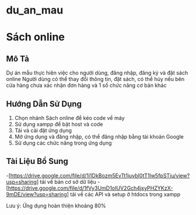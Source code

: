 # du_an_mau
# Sách online


## Mô Tả
Dự án mẫu thực hiên việc cho người dùng, đăng nhập, đăng ký và đặt sách online
Người dùng có thể thay đổi thông tin, đặt sách, có thể hủy nếu bên cửa hàng chưa xác nhận đơn hàng và 1 số chức năng cơ bản khác

## Hướng Dẫn Sử Dụng

1. Chọn nhánh Sách online để kéo code về máy
2. Sử dụng xampp để bật host và code
3. Tải và cài đặt ứng dụng
4. Mở ứng dụng và đăng nhập, có thể đăng nhập bằng tài khoản Google
5. Sử dụng các chức năng trong ứng dụng

## Tài Liệu Bổ Sung 
-[https://drive.google.com/file/d/1i1DkBozm5EvTt1juybI0tT1lw5fpSTiu/view?usp=sharing] tải về bản cơ sở dữ liệu 
-[https://drive.google.com/file/d/1fVy3UmD1oIUV2Gch4jxyPHZYKzX-9mDE/view?usp=sharing] tải về các API và setup ở htdocs trong xampp

Lưu ý: Ứng dụng hoàn thiện khoảng 80%
